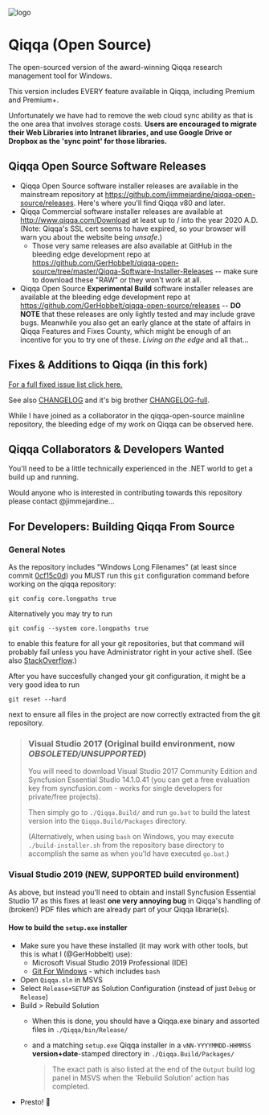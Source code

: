  ![logo](../../blob/master/icons/Application/Qiqqa.png) 
# Qiqqa (Open Source)

The open-sourced version of the award-winning Qiqqa research management tool for Windows.

This version includes EVERY feature available in Qiqqa, including Premium and Premium+.

Unfortunately we have had to remove the web cloud sync ability as that is the one area that involves storage costs.  **Users are encouraged to migrate their Web Libraries into Intranet libraries, and use Google Drive or Dropbox as the 'sync point' for those libraries.**


## Qiqqa Open Source Software Releases

- Qiqqa Open Source software installer releases are available in the mainstream repository at https://github.com/jimmejardine/qiqqa-open-source/releases. Here's where you'll find Qiqqa v80 and later.
- Qiqqa Commercial software installer releases are available at http://www.qiqqa.com/Download at least up to / into the year 2020 A.D. (Note: Qiqqa's SSL cert seems to have expired, so your browser will warn you about the website being *unsafe*.)
  + Those very same releases are also available at GitHub in the bleeding edge development repo at https://github.com/GerHobbelt/qiqqa-open-source/tree/master/Qiqqa-Software-Installer-Releases -- make sure to download these "RAW" or they won't work at all.
- Qiqqa Open Source **Experimental Build** software installer releases are available at the bleeding edge development repo at https://github.com/GerHobbelt/qiqqa-open-source/releases -- **DO NOTE** that these releases are only lightly tested and may include grave bugs. Meanwhile you also get an early glance at the state of affairs in Qiqqa Features and Fixes County, which might be enough of an incentive for you to try one of these. *Living on the edge* and all that...



## Fixes & Additions to Qiqqa (in this fork)

[For a full fixed issue list click here.](https://github.com/jimmejardine/qiqqa-open-source/issues?q=is%3Aissue+is%3Aclosed+milestone%3Av82)

See also [CHANGELOG](../../blob/master/CHANGELOG.md) and it's big brother [CHANGELOG-full](../../blob/master/CHANGELOG_full.md).

While I have joined as a collaborator in the qiqqa-open-source mainline repository, the bleeding edge of my work on Qiqqa can be observed here.



## Qiqqa Collaborators & Developers Wanted

You'll need to be a little technically experienced in the .NET world to get a build up and running.
 
Would anyone who is interested in contributing towards this repository please contact @jimmejardine...


## For Developers: Building Qiqqa From Source



### General Notes

As the repository includes "Windows Long Filenames" (at least since commit [0cf15c0d](https://github.com/GerHobbelt/qiqqa-open-source/commit/0cf15c0d4d9377e80ddafd3063cbef038701bb3e)) you MUST run this `git` configuration
command before working on the qiqqa repository:

    git config core.longpaths true

Alternatively you may try to run

    git config --system core.longpaths true

to enable this feature for all your git repositories, but that command will probably fail unless you have Administrator
right in your active shell. (See also [StackOverflow](https://stackoverflow.com/questions/22575662/filename-too-long-in-git-for-windows).)

After you have succesfully changed your git configuration, it might be a very good idea to run

    git reset --hard

next to ensure all files in the project are now correctly extracted from the git repository.



>
> ### Visual Studio 2017 (Original build environment, now *OBSOLETED/UNSUPPORTED*)
> 
> You will need to download Visual Studio 2017 Community Edition and Syncfusion Essential Studio 14.1.0.41 (you can get a free evaluation key from syncfusion.com - works for single developers for private/free projects).
>   
> Then simply go to `./Qiqqa.Build/` and run `go.bat` to build the latest version into the `Qiqqa.Build/Packages` directory.
> 
> (Alternatively, when using `bash` on Windows, you may execute `./build-installer.sh` from the repository base directory to accomplish the same as when you'ld have executed `go.bat`.)
> 


### Visual Studio 2019 (NEW, SUPPORTED build environment)

As above, but instead you'll need to obtain and install Syncfusion Essential Studio 17 as this fixes at least **one very annoying bug** in Qiqqa's handling of (broken!) PDF files which are already part of your Qiqqa librarie(s).

#### How to build the `setup.exe` installer

- Make sure you have these installed (it may work with other tools, but this is what I (@GerHobbelt) use):
  + Microsoft Visual Studio 2019 Professional (IDE)
  + [Git For Windows](https://gitforwindows.org/) - which includes `bash`
- Open `Qiqqa.sln` in MSVS
- Select `Release+SETUP` as Solution Configuration (instead of just `Debug` or `Release`)
- Build > Rebuild Solution
  + When this is done, you should have a Qiqqa.exe binary and assorted files in `./Qiqqa/bin/Release/` 
  + and a matching `setup.exe` Qiqqa installer in a `vNN-YYYYMMDD-HHMMSS` **version+date**-stamped directory in `./Qiqqa.Build/Packages/` 
  
    > The exact path is also listed at the end of the `Output` build log panel in MSVS when the 'Rebuild Solution' action has completed.
- Presto! 🎉 


  
